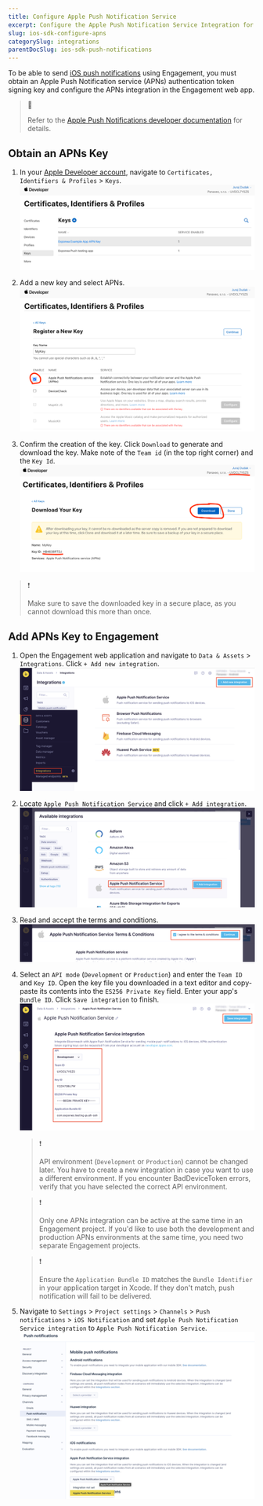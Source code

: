 ```yaml
---
title: Configure Apple Push Notification Service
excerpt: Configure the Apple Push Notification Service Integration for Engagement
slug: ios-sdk-configure-apns
categorySlug: integrations
parentDocSlug: ios-sdk-push-notifications
---
```


To be able to send [iOS push notifications](https://documentation.bloomreach.com/engagement/docs/ios-sdk-push-notifications) using Engagement, you must obtain an Apple Push Notification service (APNs) authentication token signing key and configure the APNs integration in the Engagement web app.

> 📘
>
> Refer to the [Apple Push Notifications developer documentation](https://developer.apple.com/documentation/usernotifications) for details.

## Obtain an APNs Key

1. In your [Apple Developer account](https://developer.apple.com/account/resources/authkeys/list), navigate to `Certificates, Identifiers & Profiles` > `Keys`.
![Apple Developer - APNs keys](https://raw.githubusercontent.com/exponea/exponea-ios-sdk/develop/Documentation/images/apns1.png)

2. Add a new key and select APNs.
![Apple Developer - register a new APNs key](https://raw.githubusercontent.com/exponea/exponea-ios-sdk/develop/Documentation/images/apns2.png)

3. Confirm the creation of the key. Click `Download` to generate and download the key. Make note of the `Team id` (in the top right corner) and the `Key Id`.
![Apple Developer - download APNs key](https://raw.githubusercontent.com/exponea/exponea-ios-sdk/develop/Documentation/images/apns3.png)

> ❗️
>
> Make sure to save the downloaded key in a secure place, as you cannot download this more than once.

## Add APNs Key to Engagement

1. Open the Engagement web application and navigate to `Data & Assets` > `Integrations`. Click `+ Add new integration`.
![Engagement Integrations - Add new integration](https://raw.githubusercontent.com/exponea/exponea-ios-sdk/develop/Documentation/images/apns4.png)

2. Locate `Apple Push Notification Service` and click `+ Add integration`.
![Engagement Integrations - Select Apple Push Notification Service integration](https://raw.githubusercontent.com/exponea/exponea-ios-sdk/develop/Documentation/images/apns5.png)

3. Read and accept the terms and conditions.
![Engagement Integrations - Accept terms and conditions](https://raw.githubusercontent.com/exponea/exponea-ios-sdk/develop/Documentation/images/apns6.png)

4. Select an `API mode` (`Development` or `Production`) and enter the `Team ID` and `Key ID`. Open the key file you downloaded in a text editor and copy-paste its contents into the `ES256 Private Key` field. Enter your app's `Bundle ID`. Click `Save integration` to finish.
![Engagement Integrations - Configure APNs integration](https://raw.githubusercontent.com/exponea/exponea-ios-sdk/develop/Documentation/images/apns7.png)
   > ❗️
   >
   > API environment (`Development` or `Production`) cannot be changed later. You have to create a new integration in case you want to use a different environment. If you encounter BadDeviceToken errors, verify that you have selected the correct API environment.
   
   > ❗️
   >
   > Only one APNs integration can be active at the same time in an Engagement project. If you'd like to use both the development and production APNs environments at the same time, you need two separate Engagement projects.

   > ❗️
   >
   > Ensure the `Application Bundle ID` matches the `Bundle Identifier` in your application target in Xcode. If they don't match, push notification will fail to be delivered.


5. Navigate to `Settings` > `Project settings` > `Channels` > `Push notifications` > `iOS Notification` and set `Apple Push Notification Service integration` to `Apple Push Notification Service`.
![Engagement - Select APNs integration](https://raw.githubusercontent.com/exponea/exponea-ios-sdk/develop/Documentation/images/apns8.png)
